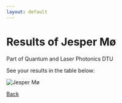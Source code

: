 ```yaml
---
layout: default
---
```


# Results of Jesper Mø 
    
Part of Quantum and Laser Photonics DTU
    
See your results in the table below:
    
![Jesper Mø](./user_plots/Jesper_Mø.svg?raw=true)

[Back](https://christianbanggribsvad.github.io/em_spillet.github.io/)
